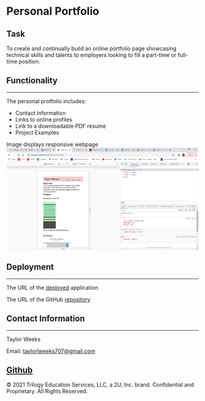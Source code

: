 # Personal Portfolio

## Task

To create and continually build an online portfolio page showcasing technical skills and talents to employers looking to fill a part-time or full-time position.

## Functionality
---
The personal protfolio includes:
- Contact Information
- Links to online profiles
- Link to a downloadable PDF resume
- Project Examples

Image displays responsive webpage
![](assets/images/portfolioscreenshot.png)

## Deployment
---
The URL of the [deployed](https://tweeks07.github.io/Personal-Portfolio/) application

The URL of the GitHub [repository](https://github.com/tweeks07/Personal-Portfolio)


## Contact Information
---
Taylor Weeks

Email: taylorlweeks707@gmail.com

[Github](https://github.com/tweeks07)
---
© 2021 Trilogy Education Services, LLC, a 2U, Inc. brand. Confidential and Proprietary. All Rights Reserved.
